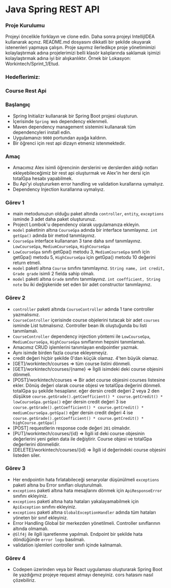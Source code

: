 #  Java Spring REST API

### Proje Kurulumu

Projeyi öncelikle forklayın ve clone edin.
Daha sonra projeyi IntellijIDEA kullanarak açınız. README.md dosyasını dikkatli bir şekilde okuyarak istenenleri yapmaya çalışın.
Proje sayımız ilerledikçe proje yönetimimizi kolaylaştırmak adına projelerimizi belli klasör kalıplarında saklamak işimizi kolaylaştırmak adına iyi bir alışkanlıktır.
Örnek bir Lokasyon: Workintech/Sprint_1/Etud.

### Hedeflerimiz:

### Course Rest Api

 ### Başlangıç
 * Spring Initializr kullanarak bir Spring Boot projesi oluşturun.
 * İçerisinde ```Spring Web``` dependency eklenmeli.
 * Maven dependency management sistemini kullanarak tüm dependencyleri install edin.
 * Uygulamanızı  ```9000``` portundan ayağa kaldırın.
 * Bir öğrenci için rest api dizayn etmeniz istenmektedir.

### Amaç
 * Amacımız Alex isimli öğrencinin derslerini ve derslerden aldığı notları ekleyebileceğimiz bir rest api oluşturmak ve Alex'in her dersi için totalGpa hesabı yapabilmek.
 * Bu Api'yi oluştururken error handling ve validation kurallarına uymalıyız.
 * Dependency Injection kurallarına uymalıyız.
 
 ### Görev 1
 * main metodunuzun olduğu paket altında ```controller```, ```entity```, ```exceptions``` isminde 3 adet daha paket oluşturunuz.
 * Project Lombok'u dependency olarak uygulamanıza ekleyin.
 * ```model``` paketinin altına ```CourseGpa``` adında bir interface tanımlayınız. ```int getGpa()``` adında bir metod tanımlayınız.
 *  ```CourseGpa``` interface kullananan 3 tane daha sınıf tanımlayınız.  ```LowCourseGpa```,  ```MediumCourseGpa```,  ```HighCourseGpa```
 *  ```LowCourseGpa``` sınıfı getGpa() metodu 3, ```MediumCourseGpa``` sınıfı için getGpa() metodu 5,  ```HighCourseGpa``` için getGpa() metodu 10 değerini return etmeli.
 * ```model``` paketi altına ```Course``` sınıfını tanımlayınız. ```String name, int credit, Grade grade``` isimli 2 fielda sahip olmalı.
 * ```model``` paketi altına ```Grade``` sınıfını tanımlayınız. ```int coefficient, String note``` bu iki değişkenide set eden bir adet constructor tanımlayınız.

 ### Görev 2
 * ```controller``` paketi altında ```CourseController``` adında 1 tane controller yazmalısınız.
 * ```CourseController``` içerisinde course objelerini tutacak bir adet ```courses``` isminde List tutmalısınız. Controller bean ilk oluştuğunda bu listi tanımlamalı.
 * ```CourseController``` dependency injection yöntemi ile  ```LowCourseGpa```,  ```MediumCourseGpa```,  ```HighCourseGpa``` sınıflarının hepsini tanımlamalı.
 * Amacımız CRUD işlemlerini tanımlayan endpointler yazmak. 
 * Aynı isimde birden fazla course ekleyemeyiz.
 * credit değeri hiçbir şekilde 0'dan küçük olamaz. 4'ten büyük olamaz.
 * [GET]/workintech/courses => tüm course listini dönmeli.
 * [GET]/workintech/courses/{name} => İlgili isimdeki deki course objesini dönmeli.
 * [POST]/workintech/courses => Bir adet course objesini courses listesine ekler. Dönüş değeri olarak course objesi ve totalGpa değerini dönmeli. totalGpa şu şekilde hesaplanır. 
    eğer dersin credit değeri 2 veya 2 den düşükse ```course.getGrade().getCoefficient() * course.getCredit() * lowCourseGpa.getGpa()```
    eğer dersin credit değeri 3 ise ```course.getGrade().getCoefficient() * course.getCredit() * mediumCourseGpa.getGpa()```
    eğer dersin credit değeri 4 ise ```course.getGrade().getCoefficient() * course.getCredit() * highCourse.getGpa()``` 
 * [POST] requestlerin response code değeri ```201``` olmalıdır.
 * [PUT]/workintech/courses/{id} => İlgili id deki course objesinin değerlerini yeni gelen data ile değiştirir. Course objesi ve totalGpa değerlerini dönmelidir.
 * [DELETE]/workintech/courses/{id} => İlgili id değerindeki course objesini listeden siler.


 ### Görev 3
 * Her endpointin hata fırlatabileceği senaryolar düşünülmeli ```exceptions``` paketi altına bu Error sınıfları oluşturulmalı.
 * ```exceptions``` paketi altına hata mesajlarını dönmek için ```ApiResponseError``` sınıfını ekleyiniz.
 * ```exceptions``` paketi altına hata hataları yakalayamabilmek için ```ApiException``` sınıfını ekleyiniz.
 * ```exceptions``` paketi altına ```GlobalExceptionHandler``` adında tüm hataları yöneten bir sınıf ekleyiniz. 
 * Error Handling Global bir merkezden yönetilmeli. Controller sınıflarının altında olmamalı.
 * ```@Slf4j``` ile ilgili işaretlenme yapılmalı. Endpoint bir şekilde hata döndüğünde ```error logu``` basılmalı.
 * validation işlemleri controller sınıfı içinde kalmamalı.

### Görev 4
 * Codepen üzerinden veya bir React uygulaması oluşturarak Spring Boot ile yazdığımız projeye request atmayı deneyiniz.
  cors hatasını nasıl çözebiliriz.

 
